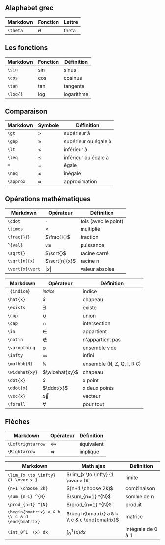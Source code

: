 ## Alaphabet grec

Markdown | Fonction | Lettre
---------|----------|-------
`\theta` | $\theta$ | theta

## Les fonctions

Markdown | Fonction | Définition
---------|----------|---------------
`\sin`   | $\sin$   | sinus
`\cos`   | $\cos$   | cosinus
`\tan`   | $\tan$   | tangente
`\log{}` | $\log{}$ | logarithme

## Comparaison

Markdown  | Symbole   | Définition 
----------|-----------|-----------
`\gt`     | $\gt$     | supérieur à 
`\gep`    | $\ge$     | supérieur ou égale à
`\lt`     | $\lt$     | inférieur à 
`\leq`    | $\le$     | inférieur ou égale à 
`=`       | $=$       | égale
`\neq`    | $\neq$    | inégale
`\approx` | $\approx$ | approximation

## Opérations mathématiques

Markdown			| Opérateur			| Définition
--------------------|-------------------|-------
`\cdot`       		| $\cdot$			| fois (avec le point)
`\times` 			| $\times$			| multiplié
`\frac{}{}`         | $\frac{}{}$       | fraction
`^{val}`            | $^{val}$	        | puissance
`\sqrt{}`           | $\sqrt{}$         | racine carré
`\sqrt[n]{x}`       | $\sqrt[n]{x}$     | racine n 
`\vert{x}\vert`     | $\vert{x}\vert$   | valeur absolue


Markdown			| Opérateur			| Définition
--------------------|-------------------|-------
`_{indice}`   		| $_{indice}$		| indice
`\hat{x}`			| $\hat{x}$ 		| chapeau
`\exists`			| $\exists$			| existe
`\cup` 				| $\cup$			| union
`\cap` 				| $\cap$ 			| intersection		
`\in` 				| $\in$				| appartient
`\notin`			| $\notin$ 		| n'appartient pas
`\varnothing` 		| $\varnothing$ 	| ensemble vide
`\infty` 			| $\infty$			| infini
`\mathbb{N}` 		| $\mathbb{N}$		| ensemble (N, Z, Q, I, R C)
`\widehat{xy}`		| $\widehat{xy}$ 	| chapeau
`\dot{x}` 			| $\dot{x}$			| x point
`\ddot{x}` 			| $\ddot{x}$		| x deux points
`\vec{x}`           | $\vec{x}$         | vecteur
`\forall` 			| $\forall$			| pour tout

## Flèches

Markdown			| Opérateur			| Définition
--------------------|-------------------|-------
`\Leftrightarrow` 	| $\Leftrightarrow$ | équivalent
`\Rightarrow` 		| $\Rightarrow$		| implique 

Markdown 							| Math ajax								| Définition
------------------------------------|---------------------------------------|----------------
`\lim_{x \to \infty} {1 \over x }` 	| $\lim_{x \to \infty} {1 \over x }$	| limite
`{n+1 \choose 2k}`					| ${n+1 \choose 2k}$					| combinaison
`\sum_{n=1} ^{N}` 					| $\sum_{n=1} ^{N}$						| somme de n 
`\prod_{n=1} ^{N}`					| $\prod_{n=1} ^{N}$					| produit
`\begin{bmatrix} a & b \\ c & d \end{bmatrix}` | $\begin{bmatrix} a & b \\ c & d \end{bmatrix}$ | matrice
`\int_0^1  (x) dx` 					| $\int_0^1  (x) dx$ 					|intégrale de 0 à 1